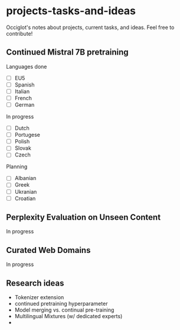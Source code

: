 # projects-tasks-and-ideas
Occiglot's notes about projects, current tasks, and ideas. Feel free to contribute! 

## Continued Mistral 7B pretraining 

Languages done
- [ ] EU5
- [ ] Spanish
- [ ] Italian
- [ ] French
- [ ] German

In progress 
- [ ] Dutch
- [ ] Portugese
- [ ] Polish
- [ ] Slovak
- [ ] Czech

Planning 
- [ ] Albanian
- [ ] Greek
- [ ] Ukranian
- [ ] Croatian

## Perplexity Evaluation on Unseen Content

In progress 

## Curated Web Domains

In progress

## Research ideas

- Tokenizer extension
- continued pretraining hyperparameter 
- Model merging vs. continual pre-training
- Multilingual Mixtures (w/ dedicated experts)
- 
